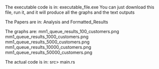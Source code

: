The executable code is in:
executable_file.exe
You can just download this file, run it, and it will produce all the graphs and the text outputs

The Papers are in:
Analysis
and
Formatted_Results

The graphs are:
mm1_queue_results_100_customers.png
mm1_queue_results_1000_customers.png
mm1_queue_results_5000_customers.png
mm1_queue_results_10000_customers.png
mm1_queue_results_50000_customers.png

The actual code is in:
src> main.rs
